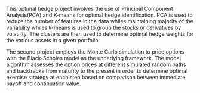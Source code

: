 This optimal hedge project involves the use of Principal Component Analysis(PCA) and K-means for optimal hedge identification. PCA is used to reduce the number of features in the data whiles maintaining majority of the variability whiles k-means is used to group the stocks or derivatives by volatility. The clusters are then used to determine optimal hedge weights for the various assets in a given portfolio. 

The second project employs the Monte Carlo simulation to price options with the Black-Scholes model as the underlying framework. The model algorithm assesses the option prices at different simulated random paths and backtracks from maturity to the present in order to determine optimal exercise strategy at each step based on comparison between immediate payoff and continuation value.
